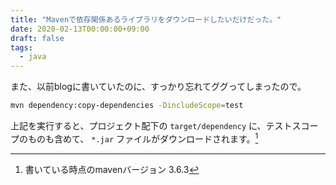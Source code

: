 ```yaml
---
title: "Mavenで依存関係あるライブラリをダウンロードしたいだけだった。"
date: 2020-02-13T00:00:00+09:00
draft: false
tags:
  - java
---
```


また、以前blogに書いていたのに、すっかり忘れてググってしまったので。

```sh
mvn dependency:copy-dependencies -DincludeScope=test
```

上記を実行すると、プロジェクト配下の `target/dependency` に、テストスコープのものも含めて、 `*.jar` ファイルがダウンロードされます。[^1]

[^1]: 書いている時点のmavenバージョン 3.6.3